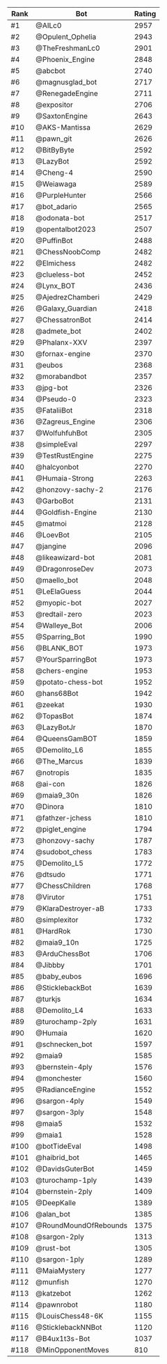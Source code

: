 Rank|Bot|Rating
---|---|---
#1|@AILc0|2957
#2|@Opulent_Ophelia|2943
#3|@TheFreshmanLc0|2901
#4|@Phoenix_Engine|2848
#5|@abcbot|2740
#6|@magnusglad_bot|2717
#7|@RenegadeEngine|2711
#8|@expositor|2706
#9|@SaxtonEngine|2643
#10|@AKS-Mantissa|2629
#11|@pawn_git|2626
#12|@BitByByte|2592
#13|@LazyBot|2592
#14|@Cheng-4|2590
#15|@Weiawaga|2589
#16|@PurpleHunter|2566
#17|@bot_adario|2565
#18|@odonata-bot|2517
#19|@opentalbot2023|2507
#20|@PuffinBot|2488
#21|@ChessNoobComp|2482
#22|@Elmichess|2482
#23|@clueless-bot|2452
#24|@Lynx_BOT|2436
#25|@AjedrezChamberi|2429
#26|@Galaxy_Guardian|2418
#27|@ChessatronBot|2414
#28|@admete_bot|2402
#29|@Phalanx-XXV|2397
#30|@fornax-engine|2370
#31|@eubos|2368
#32|@morabandbot|2357
#33|@jpg-bot|2326
#34|@Pseudo-0|2323
#35|@FataliiBot|2318
#36|@Zagreus_Engine|2306
#37|@WolfuhfuhBot|2305
#38|@simpleEval|2297
#39|@TestRustEngine|2275
#40|@halcyonbot|2270
#41|@Humaia-Strong|2263
#42|@honzovy-sachy-2|2176
#43|@GarboBot|2131
#44|@Goldfish-Engine|2130
#45|@matmoi|2128
#46|@LoevBot|2105
#47|@jangine|2096
#48|@likeawizard-bot|2081
#49|@DragonroseDev|2073
#50|@maello_bot|2048
#51|@LeElaGuess|2044
#52|@myopic-bot|2027
#53|@redtail-zero|2023
#54|@Walleye_Bot|2006
#55|@Sparring_Bot|1990
#56|@BLANK_BOT|1973
#57|@YourSparringBot|1973
#58|@chers-engine|1953
#59|@potato-chess-bot|1952
#60|@hans68Bot|1942
#61|@zeekat|1930
#62|@TopasBot|1874
#63|@LazyBotJr|1870
#64|@QueensGamBOT|1859
#65|@Demolito_L6|1855
#66|@The_Marcus|1839
#67|@notropis|1835
#68|@ai-con|1826
#69|@maia9_30n|1826
#70|@Dinora|1810
#71|@fathzer-jchess|1810
#72|@piglet_engine|1794
#73|@honzovy-sachy|1787
#74|@sudobot_chess|1783
#75|@Demolito_L5|1772
#76|@dtsudo|1771
#77|@ChessChildren|1768
#78|@Virutor|1751
#79|@KlaraDestroyer-aB|1733
#80|@simplexitor|1732
#81|@HardRok|1730
#82|@maia9_10n|1725
#83|@ArduChessBot|1706
#84|@Jibbby|1701
#85|@baby_eubos|1696
#86|@SticklebackBot|1639
#87|@turkjs|1634
#88|@Demolito_L4|1633
#89|@turochamp-2ply|1631
#90|@Humaia|1620
#91|@schnecken_bot|1597
#92|@maia9|1585
#93|@bernstein-4ply|1576
#94|@monchester|1560
#95|@RadianceEngine|1552
#96|@sargon-4ply|1549
#97|@sargon-3ply|1548
#98|@maia5|1532
#99|@maia1|1528
#100|@botTideEval|1498
#101|@haibrid_bot|1465
#102|@DavidsGuterBot|1459
#103|@turochamp-1ply|1439
#104|@bernstein-2ply|1409
#105|@DeepKalle|1389
#106|@alan_bot|1385
#107|@RoundMoundOfRebounds|1375
#108|@sargon-2ply|1313
#109|@rust-bot|1305
#110|@sargon-1ply|1289
#111|@MaiaMystery|1277
#112|@munfish|1270
#113|@katzebot|1262
#114|@pawnrobot|1180
#115|@LouisChess48-6K|1155
#116|@SticklebackNNBot|1120
#117|@B4ux1t3s-Bot|1037
#118|@MinOpponentMoves|810
